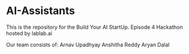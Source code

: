 # AI-Assistants
This is the repository for the Build Your AI StartUp. Episode 4 Hackathon hosted by lablab.ai

Our team consists of:
Arnav Upadhyay
Anshitha Reddy
Aryan Dalal
